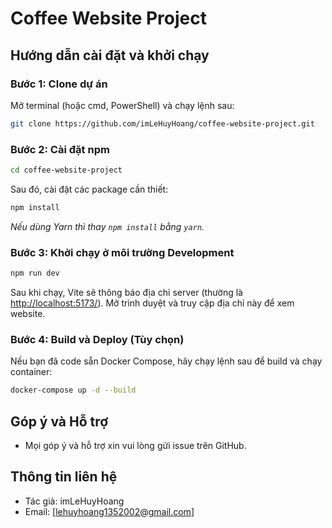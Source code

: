 # Coffee Website Project

## Hướng dẫn cài đặt và khởi chạy

### Bước 1: Clone dự án

Mở terminal (hoặc cmd, PowerShell) và chạy lệnh sau:

```bash
git clone https://github.com/imLeHuyHoang/coffee-website-project.git
```

### Bước 2: Cài đặt npm

```bash
cd coffee-website-project
```

Sau đó, cài đặt các package cần thiết:

```bash
npm install
```

_Nếu dùng Yarn thì thay `npm install` bằng `yarn`._

### Bước 3: Khởi chạy ở môi trường Development

```bash
npm run dev
```

Sau khi chạy, Vite sẽ thông báo địa chỉ server (thường là [http://localhost:5173/](http://localhost:5173/)). Mở trình duyệt và truy cập địa chỉ này để xem website.

### Bước 4: Build và Deploy (Tùy chọn)

Nếu bạn đã code sẵn Docker Compose, hãy chạy lệnh sau để build và chạy container:

```bash
docker-compose up -d --build
```

## Góp ý và Hỗ trợ

- Mọi góp ý và hỗ trợ xin vui lòng gửi issue trên GitHub.

## Thông tin liên hệ

- Tác giả: imLeHuyHoang
- Email: [lehuyhoang1352002@gmail.com]

